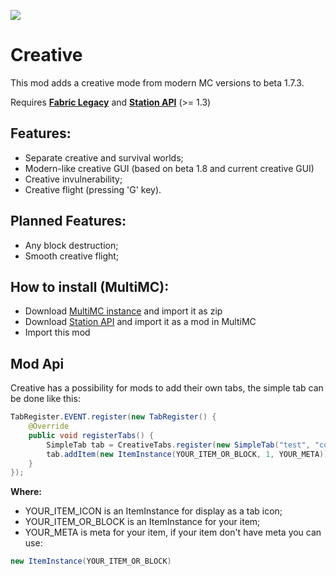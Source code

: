 [![](https://jitpack.io/v/paulevsGitch/Creative-b.1.7.3-.svg)](https://jitpack.io/#paulevsGitch/Creative-b.1.7.3-)
# Creative

This mod adds a creative mode from modern MC versions to beta 1.7.3.

Requires **[Fabric Legacy](https://github.com/calmilamsy/Cursed-Fabric-MultiMC)** and **[Station API](https://github.com/ModificationStation/StationAPI)** (>= 1.3)

## Features:
- Separate creative and survival worlds;
- Modern-like creative GUI (based on beta 1.8 and current creative GUI)
- Creative invulnerability;
- Creative flight (pressing 'G' key).

## Planned Features:
- Any block destruction;
- Smooth creative flight;

## How to install (MultiMC):
- Download [MultiMC instance](https://github.com/calmilamsy/Cursed-Fabric-MultiMC) and import it as zip
- Download [Station API](https://github.com/ModificationStation/StationAPI/releases) and import it as a mod in MultiMC
- Import this mod

## Mod Api
Creative has a possibility for mods to add their own tabs, the simple tab can be done like this:
```java
TabRegister.EVENT.register(new TabRegister() {
	@Override
	public void registerTabs() {
		SimpleTab tab = CreativeTabs.register(new SimpleTab("test", "coolmod", YOUR_ITEM_ICON));
		tab.addItem(new ItemInstance(YOUR_ITEM_OR_BLOCK, 1, YOUR_META));
	}
});
```
**Where:**
- YOUR_ITEM_ICON is an ItemInstance for display as a tab icon;
- YOUR_ITEM_OR_BLOCK is an ItemInstance for your item;
- YOUR_META is meta for your item, if your item don't have meta you can use:

```java
new ItemInstance(YOUR_ITEM_OR_BLOCK)
```
